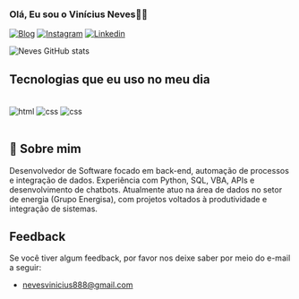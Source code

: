 
### Olá, Eu sou o Vinícius Neves👋🏼

[![Blog](https://img.shields.io/badge/Blogger-FF5722?style=for-the-badge&logo=blogger&logoColor=white)](https://devneves-code.github.io/Projeto/)
[![Instagram](https://img.shields.io/badge/Instagram-E4405F?style=for-the-badge&logo=instagram&logoColor=white)](https://instagram.com/vnevessilvaa)
[![Linkedin](	https://img.shields.io/badge/LinkedIn-0077B5?style=for-the-badge&logo=linkedin&logoColor=white)](https://www.linkedin.com/public-profile/settings?lipi=urn%3Ali%3Apage%3Ad_flagship3_profile_self_edit_contact-info%3BtFQDqoJtQwClwGo0gzzoag%3D%3D)

![Neves GitHub stats](https://github-readme-stats.vercel.app/api?username=devneves-code&show_icons=true&theme=dracula)


## Tecnologias que eu uso no meu dia
<div style="display: inline_block"><br/>
  <img align="center" alt="html" src="https://img.shields.io/badge/HTML-239120?style=for-the-badge&logo=html5&logoColor=white"/>
    <img align="center" alt="css" src="https://img.shields.io/badge/CSS-239120?&style=for-the-badge&logo=css3&logoColor=white"/>
        <img align="center" alt="css" src="https://img.shields.io/badge/JavaScript-323330?style=for-the-badge&logo=javascript&logoColor=F7DF1E"/>
   </div><br/>
   
   ## 🚀 Sobre mim<br/>
   
Desenvolvedor de Software focado em back-end, automação de processos e integração de dados. Experiência com Python, SQL, VBA, APIs e desenvolvimento de chatbots. Atualmente atuo na área de dados no setor de energia (Grupo Energisa), com projetos voltados à produtividade e integração de sistemas.<br/>

## Feedback

Se você tiver algum feedback, por favor nos deixe saber por meio do e-mail a seguir:
- [nevesvinicius888@gmail.com]()



